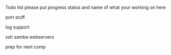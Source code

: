 Todo list
please put progress status and name of what your working on here

port stuff

log support

ssh
samba
webservers

prep for next comp

